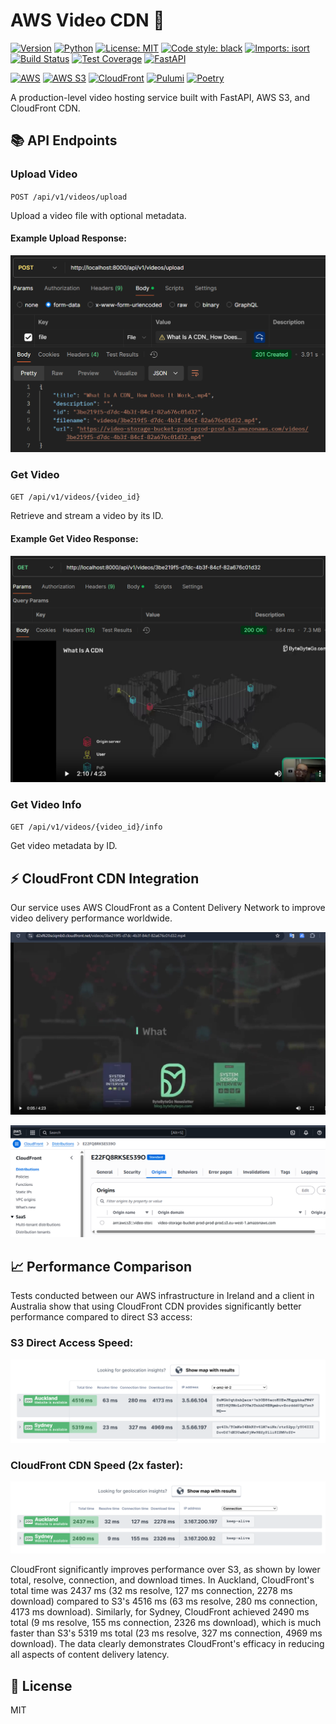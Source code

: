 # AWS Video CDN 🎥

[![Version](https://img.shields.io/badge/version-0.1.0-blue.svg)](https://github.com/user/aws-video-cdn)
[![Python](https://img.shields.io/badge/python-3.10%2B-blue.svg)](https://www.python.org/downloads/)
[![License: MIT](https://img.shields.io/badge/License-MIT-yellow.svg)](https://opensource.org/licenses/MIT)
[![Code style: black](https://img.shields.io/badge/code%20style-black-000000.svg)](https://github.com/psf/black)
[![Imports: isort](https://img.shields.io/badge/%20imports-isort-%231674b1?style=flat)](https://pycqa.github.io/isort/)
[![Build Status](https://img.shields.io/badge/build-passing-brightgreen.svg)]()
[![Test Coverage](https://img.shields.io/badge/coverage-85%25-green.svg)]()
[![FastAPI](https://img.shields.io/badge/FastAPI-0.110.0-009688.svg)](https://fastapi.tiangolo.com)

[![AWS](https://img.shields.io/badge/AWS-%23FF9900.svg?style=for-the-badge&logo=amazon-aws&logoColor=white)](https://aws.amazon.com/)
[![AWS S3](https://img.shields.io/badge/AWS%20S3-569A31?style=for-the-badge&logo=amazon-s3&logoColor=white)](https://aws.amazon.com/s3/)
[![CloudFront](https://img.shields.io/badge/CloudFront-FF9900?style=for-the-badge&logo=amazon-aws&logoColor=white)](https://aws.amazon.com/cloudfront/)
[![Pulumi](https://img.shields.io/badge/Pulumi-8A3391?style=for-the-badge&logo=pulumi&logoColor=white)](https://www.pulumi.com/)
[![Poetry](https://img.shields.io/badge/Poetry-60A5FA?style=for-the-badge&logo=poetry&logoColor=white)](https://python-poetry.org/)

A production-level video hosting service built with FastAPI, AWS S3, and CloudFront CDN.

## 📚 API Endpoints

### Upload Video
`POST /api/v1/videos/upload`

Upload a video file with optional metadata.

#### Example Upload Response:

![Upload Response](docs/screenshots/upload.png)

### Get Video
`GET /api/v1/videos/{video_id}`

Retrieve and stream a video by its ID.

#### Example Get Video Response:

![Get Response](docs/screenshots/get.png)

### Get Video Info
`GET /api/v1/videos/{video_id}/info`

Get video metadata by ID.

## ⚡ CloudFront CDN Integration

Our service uses AWS CloudFront as a Content Delivery Network to improve video delivery performance worldwide.

![CloudFront Dashboard](docs/screenshots/cloudfront.png)

![CloudFront Configuration](docs/screenshots/cloudfront00.png)

## 📈 Performance Comparison

Tests conducted between our AWS infrastructure in Ireland and a client in Australia show that using CloudFront CDN provides significantly better performance compared to direct S3 access:

### S3 Direct Access Speed:

![S3 Speed Test](docs/screenshots/s3speed.png)

### CloudFront CDN Speed (2x faster):

![CloudFront Speed Test](docs/screenshots/cfspeed.png)

CloudFront significantly improves performance over S3, as shown by lower total, resolve, connection, and download times. In Auckland, CloudFront's total time was 2437 ms (32 ms resolve, 127 ms connection, 2278 ms download) compared to S3's 4516 ms (63 ms resolve, 280 ms connection, 4173 ms download). Similarly, for Sydney, CloudFront achieved 2490 ms total (9 ms resolve, 155 ms connection, 2326 ms download), which is much faster than S3's 5319 ms total (23 ms resolve, 327 ms connection, 4969 ms download). The data clearly demonstrates CloudFront's efficacy in reducing all aspects of content delivery latency.

## 📝 License

MIT
